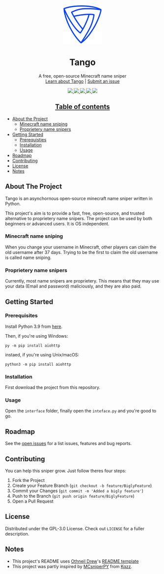 <br />
<p align="center">
  <a href="https://github.com/Miestrode/tango">
    <img src="logo.png" alt="Logo" width="128" height="128">
  </a>
  <h1 align="center">Tango</h1>
  <p align="center">
    A free, open-source Minecraft name sniper
    <br />
    <a href="https://github.com/Miestrode/tango/blob/main/README.md">Learn about Tango</a> | <a href="https://github.com/Miestrode/tango/issues">Submit an issue</a>
  </p>
</p>

<p align="center">
  <a href="https://github.com/Miestrode/tango/graphs/contributors" align="center">
    <img src="https://img.shields.io/github/contributors/Miestrode/tango.svg?style=for-the-badge" style="max-width:100%;">
  <a href="https://github.com/Miestrode/tango/network/members" align="center">
    <img src="https://img.shields.io/github/forks/Miestrode/tango.svg?style=for-the-badge" style="max-width:100%;">
  <a href="https://github.com/Miestrode/tango/stargazers" align="center">
    <img src="https://img.shields.io/github/stars/Miestrode/tango.svg?style=for-the-badge" style="max-width:100%;">
  <a href="https://github.com/Miestrode/tango/issues" align="center">
    <img src="https://img.shields.io/github/issues/Miestrode/tango.svg?style=for-the-badge" style="max-width:100%;">
  <a href="https://github.com/Miestrode/tango/blob/master/LICENSE.txt" align="center">
    <img src="https://img.shields.io/github/license/Miestrode/tango.svg?style=for-the-badge" style="max-width:100%;">
</p>

## Table of contents
* [About the Project](#about-the-project)
  * [Minecraft name sniping](#minecraft-name-sniping)
  * [Proprietery name snipers](#proprietery-name-snipers)
* [Getting Started](#getting-started)
  * [Prerequisties](#prerequisties)
  * [Installation](#installation)
  * [Usage](#usage)
* [Roadmap](#roadmap)
* [Contributing](#contributing)
* [License](#license)
* [Notes](#notes)

## About The Project
Tango is an asynchornous open-source minecraft name sniper written in Python.

This project's aim is to provide a fast, free, open-source, and trusted alternative to proprietery name snipers.
The project can be used by both beginners or advanced users. It is OS independent.

### Minecraft name sniping
When you change your username in Minecraft, other players can claim the old username after 37 days. Trying to be the first to claim the old username is called name sniping.

### Proprietery name snipers
Currently, most name snipers are proprietery. This means that they may use your data (Email and password) maliciously, and they are also paid.

## Getting Started
### Prerequisites

Install Python 3.9 from [here](https://www.python.org/downloads/release/python-395/).

Then, if you're using Windows:
```
py -m pip install aiohttp
```

instaed, if you're using Unix/macOS:
```
python3 -m pip install aiohttp
```

### Installation
First download the project from this repository.

### Usage
Open the `interface` folder, finally open the `inteface.py` and you're good to go.

## Roadmap
See the [open issues](https://github.com/Miestrode/tango/issues) for a list issues, features and bug reports.

## Contributing
You can help this sniper grow. Just follow theres four steps:

1. Fork the Project
2. Create your Feature Branch (`git checkout -b feature/BiglyFeature`)
3. Commit your Changes (`git commit -m 'Added a bigly feature'`)
4. Push to the Branch (`git push origin feature/BiglyFeature`)
5. Open a Pull Request

## License
Distributed under the GPL-3.0 License. Check out `LICENSE` for a fuller description.

## Notes
* This project's README uses [Othneil Drew](https://github.com/othneildrew)'s [README template](https://github.com/othneildrew/Best-README-Template)
* This project was partly inspired by [MCsniperPY](https://github.com/MCsniperPY/MCsniperPY) from [Kqzz](https://github.com/Kqzz).
